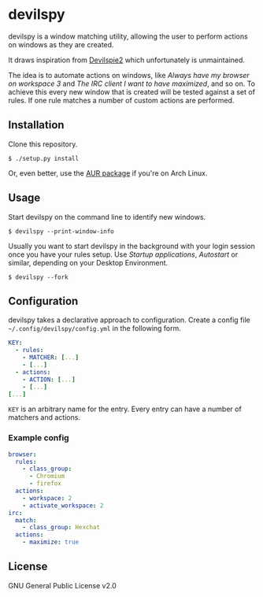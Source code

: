 # devilspy

devilspy is a window matching utility, allowing the user to perform
actions on windows as they are created.

It draws inspiration from [Devilspie2](https://www.nongnu.org/devilspie2/) which
unfortunately is unmaintained.

The idea is to automate actions on windows, like *Always have my browser on
workspace 3* and *The IRC client I want to have maximized*, and so on. To
achieve this every new window that is created will be tested against a set of
rules. If one rule matches a number of custom actions are performed.

## Installation

Clone this repository.

```
$ ./setup.py install
```

Or, even better, use the [AUR package](TODO) if you're on Arch Linux.

## Usage

Start devilspy on the command line to identify new windows.

```
$ devilspy --print-window-info
```

Usually you want to start devilspy in the background with your login session
once you have your rules setup. Use *Startup applications*, *Autostart* or
similar, depending on your Desktop Environment.

```
$ devilspy --fork
```

## Configuration

devilspy takes a declarative approach to configuration. Create a config file
`~/.config/devilspy/config.yml` in the following form.

```yaml
KEY:
  - rules:
    - MATCHER: [...]
    - [...]
  - actions:
    - ACTION: [...]
    - [...]
[...]
```

`KEY` is an arbitrary name for the entry. Every entry can have a number of
matchers and actions.

### Example config

```yaml
browser:
  rules:
    - class_group:
      - Chromium
      - firefox
  actions:
    - workspace: 2
    - activate_workspace: 2
irc:
  match:
    - class_group: Hexchat
  actions:
    - maximize: true
```

## License

GNU General Public License v2.0
